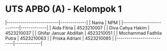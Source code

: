 # UTS APBO (A) - Kelompok 1

|--------------------------|-------------|
|           Nama           |     NPM     |
|--------------------------|-------------|
| Aida Fitria              | 4523210007  |
| Diva Cahya Hakim         | 4523210037  |
| Ghifar Januar Abdillah   | 4523210051  |
| Mochammad Fadhila Putra  | 4523210063  |
| Priska Adriani           | 4523210085  |
|--------------------------|-------------|


